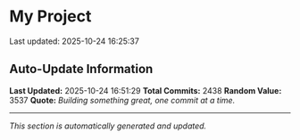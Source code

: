 # My Project


Last updated: 2025-10-24 16:25:37













































































































































































































































































































































































































































































































































































































































































































































































































































































































































































































































































































































































































































































































































































































































































































































































































































































































































































































































































































































































































































































































































































































































































































































































































































































































































































































































































































































































































































































































































## Auto-Update Information

**Last Updated:** 2025-10-24 16:51:29
**Total Commits:** 2438
**Random Value:** 3537
**Quote:** _Building something great, one commit at a time._

---
_This section is automatically generated and updated._